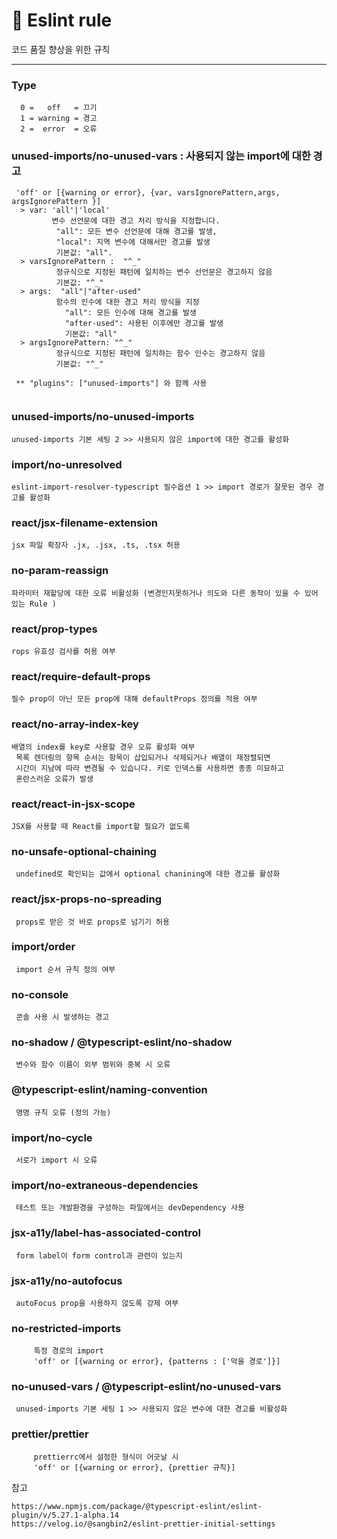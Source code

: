 # 🍺 Eslint rule

코드 품질 향상을 위한 규칙

---

### Type

```
  0 =   off   = 끄기
  1 = warning = 경고
  2 =  error  = 오류
```

### unused-imports/no-unused-vars : 사용되지 않는 import에 대한 경고

```
 'off' or [{warning or error}, {var, varsIgnorePattern,args, argsIgnorePattern }]
  > var: 'all'|'local'
         변수 선언문에 대한 경고 처리 방식을 지정합니다.
          "all": 모든 변수 선언문에 대해 경고를 발생,
          "local": 지역 변수에 대해서만 경고를 발생
          기본값: "all".
  > varsIgnorePattern :  "^_"
          정규식으로 지정된 패턴에 일치하는 변수 선언문은 경고하지 않음
          기본값: "^_"
  > args:  "all"|"after-used"
          함수의 인수에 대한 경고 처리 방식을 지정
            "all": 모든 인수에 대해 경고를 발생
            "after-used": 사용된 이후에만 경고를 발생
            기본값: "all"
  > argsIgnorePattern: "^_"
          정규식으로 지정된 패턴에 일치하는 함수 인수는 경고하지 않음
          기본값: "^_"

 ** "plugins": ["unused-imports"] 와 함께 사용


```

### unused-imports/no-unused-imports

    unused-imports 기본 세팅 2 >> 사용되지 않은 import에 대한 경고를 활성화

### import/no-unresolved

    eslint-import-resolver-typescript 필수옵션 1 >> import 경로가 잘못된 경우 경고를 활성화

### react/jsx-filename-extension

    jsx 파일 확장자 .jx, .jsx, .ts, .tsx 허용

### no-param-reassign

    파라미터 재할당에 대한 오류 비활성화 (변경인지못하거나 의도와 다른 동작이 있을 수 있어 있는 Rule )

### react/prop-types

    rops 유효성 검사를 허용 여부

### react/require-default-props

    필수 prop이 아닌 모든 prop에 대해 defaultProps 정의를 적용 여부

### react/no-array-index-key

    배열의 index를 key로 사용할 경우 오류 활성화 여부
     목록 렌더링의 항목 순서는 항목이 삽입되거나 삭제되거나 배열이 재정렬되면
     시간이 지남에 따라 변경될 수 있습니다. 키로 인덱스를 사용하면 종종 미묘하고
     혼란스러운 오류가 발생

### react/react-in-jsx-scope

    JSX를 사용할 때 React를 import할 필요가 없도록

### no-unsafe-optional-chaining

     undefined로 확인되는 값에서 optional chanining에 대한 경고를 활성화

### react/jsx-props-no-spreading

     props로 받은 것 바로 props로 넘기기 허용

### import/order

     import 순서 규칙 정의 여부

### no-console

     콘솔 사용 시 발생하는 경고

### no-shadow / @typescript-eslint/no-shadow

     변수와 함수 이름이 외부 범위와 중복 시 오류

### @typescript-eslint/naming-convention

     명명 규칙 오류 (정의 가능)

### import/no-cycle

     서로가 import 시 오류

### import/no-extraneous-dependencies

     테스트 또는 개발환경을 구성하는 파일에서는 devDependency 사용

### jsx-a11y/label-has-associated-control

     form label이 form control과 관련이 있는지

### jsx-a11y/no-autofocus

     autoFocus prop을 사용하지 않도록 강제 여부

### no-restricted-imports

```
     특정 경로의 import
     'off' or [{warning or error}, {patterns : ['막을 경로']}]

```

### no-unused-vars / @typescript-eslint/no-unused-vars

     unused-imports 기본 세팅 1 >> 사용되지 않은 변수에 대한 경고를 비활성화

### prettier/prettier

```
     prettierrc에서 설정한 형식이 어긋날 시
     'off' or [{warning or error}, {prettier 규칙}]

```

참고

```
https://www.npmjs.com/package/@typescript-eslint/eslint-plugin/v/5.27.1-alpha.14
https://velog.io/@sangbin2/eslint-prettier-initial-settings

```
